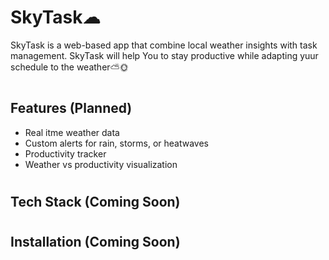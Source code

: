 # <h1>SkyTask☁</h1>
<p>SkyTask is a web-based app that combine local weather insights with task management. SkyTask will help You to stay productive while adapting yuur schedule to the weather⛅🌞</p>

# <h2>Features (Planned)</h2>
<ul>
  <li>Real itme weather data</li>
  <li>Custom alerts for rain, storms, or heatwaves</li>
  <li>Productivity tracker</li>
  <li>Weather vs productivity visualization</li>
</ul>

# <h2>Tech Stack (Coming Soon)</h2>

# <h2>Installation (Coming Soon)</h2>

